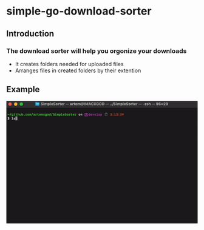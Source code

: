 # simple-go-download-sorter

## Introduction
### The download sorter will help you orgonize your downloads
* It creates folders needed for uploaded files
* Arranges files in created folders by their extention


## Example

![example_1](materials/sort_example.gif)